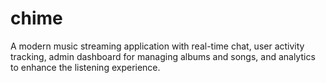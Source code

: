 # chime
A modern music streaming application with real-time chat, user activity tracking, admin dashboard for managing albums and songs, and analytics to enhance the listening experience.
